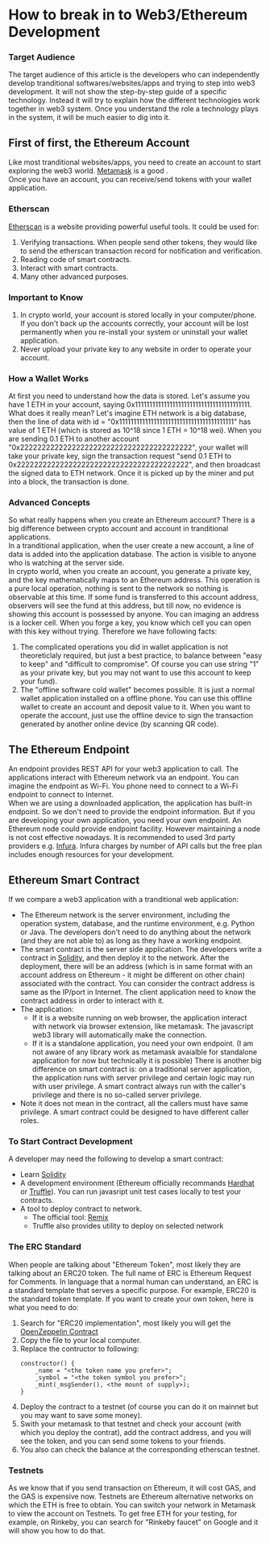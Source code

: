 # How to break in to Web3/Ethereum Development

### Target Audience
The target audience of this article is the developers who can independently develop tranditional softwares/websites/apps and trying to step into web3 development. It will not show the step-by-step guide of a specific technology. Instead it will try to explain how the different technologies work together in web3 system. Once you understand the role a technology plays in the system, it will be much easier to dig into it.  

## First of first, the Ethereum Account

Like most tranditional websites/apps, you need to create an account to start exploring the web3 world. <a href="https://metamask.io/">Metamask</a> is a good .   
Once you have an account, you can receive/send tokens with your wallet application.

### Etherscan
<a href="https://etherscan.io">Etherscan</a> is a website providing powerful useful tools. It could be used for:
1. Verifying transactions. When people send other tokens, they would like to send the etherscan transaction record for notification and verification.
2. Reading code of smart contracts.
3. Interact with smart contracts.
4. Many other advanced purposes.

### Important to Know  
1. In crypto world, your account is stored locally in your computer/phone. If you don't back up the accounts correctly, your account will be lost permanently when you re-install your system or uninstall your wallet application.   
2. Never upload your private key to any website in order to operate your account. 

### How a Wallet Works
At first you need to understand how the data is stored. Let's assume you have 1 ETH in your account, saying 0x1111111111111111111111111111111111111111. What does it really mean? Let's imagine ETH network is a big database, then the line of data with id = "0x1111111111111111111111111111111111111111" has value of 1 ETH (which is stored as 10^18 since 1 ETH = 10^18 wei). When you are sending 0.1 ETH to another account "0x2222222222222222222222222222222222222222", your wallet will take your private key, sign the transaction request "send 0.1 ETH to 0x2222222222222222222222222222222222222222", and then broadcast the signed data to ETH network. Once it is picked up by the miner and put into a block, the transaction is done.   

### Advanced Concepts

So what really happens when you create an Ethereum account? There is a big difference between crypto account and account in tranditional applications.   
In a tranditional application, when the user create a new account, a line of data is added into the application database. The action is visible to anyone who is watching at the server side.   
In crypto world, when you create an account, you generate a private key, and the key mathematically maps to an Ethereum address. This operation is a pure local operation, nothing is sent to the network so nothing is observable at this time. If some fund is transferred to this account address, observers will see the fund at this address, but till now, no evidence is showing this account is possessed by anyone. You can imaging an address is a locker cell. When you forge a key, you know which cell you can open with this key without trying. Therefore we have following facts: 
1. The complicated operations you did in wallet application is not theoreticlaly required, but just a best practice, to balance between "easy to keep" and "difficult to compromise". Of course you can use string "1" as your private key, but you may not want to use this account to keep your fund).   
2. The "offline software cold wallet" becomes possible. It is just a normal wallet application installed on a offline phone. You can use this offline wallet to create an account and deposit value to it. When you want to operate the account, just use the offline device to sign the transaction generated by another online device (by scanning QR code).


## The Ethereum Endpoint
An endpoint provides REST API for your web3 application to call. The applications interact with Ethereum network via an endpoint. You can imagine the endpoint as Wi-Fi. You phone need to connect to a Wi-Fi endpoint to connect to Internet.    
When we are using a downloaded application, the application has built-in endpoint. So we don't need to provide the endpoint information. But if you are developing your own application, you need your own endpoint. 
An Ethereum node could provide endpoint facility. However maintaining a node is not cost effective nowadays. It is recommended to used 3rd party providers e.g. <a href="https://infura.io">Infura</a>. Infura charges by number of API calls but the free plan includes enough resources for your development. 


## Ethereum Smart Contract
If we compare a web3 application with a tranditional web application:
- The Ethereum network is the server environment, including the operation system, database, and the runtime environment, e.g. Python or Java. The developers don't need to do anything about the network (and they are not able to) as long as they have a working endpoint.
- The smart contract is the server side application. The developers write a contract in <a href="https://docs.soliditylang.org/">Solidity</a>, and then deploy it to the network. After the deployment, there will be an address (which is in same format with an account address on Ethereum - it might be different on other chain) associated with the contract. You can consider the contract address is same as the IP/port in Internet. The client application need to know the contract address in order to interact with it.  
- The application:
    - If it is a website running on web browser, the application interact with network via browser extension, like metamask. The javascript web3 library will automatically make the connection. 
    - If it is a standalone application, you need your own endpoint. (I am not aware of any library work as metamask avaialble for standalone application for now but technically it is possible)
There is another big difference on smart contract is: on a traditional server application, the application runs with server privilege and certain logic may run with user privilege. A smart contract always run with the caller's privilege and there is no so-called server privilege.  
- Note it does not mean in the contract, all the callers must have same privilege. A smart contract could be designed to have different caller roles. 

### To Start Contract Development
A developer may need the following to develop a smart contract:
- Learn <a href="https://docs.soliditylang.org/">Solidity</a>
- A development environment (Ethereum officially recommands <a href="https://hardhat.org">Hardhat</a> or <a href="https://www.trufflesuite.com">Truffle</a>). You can run javasript unit test cases locally to test your contracts.
- A tool to deploy contract to network. 
    - The official tool: <a href="https://remix.ethereum.org/">Remix</a>
    - Truffle also provides utility to deploy on selected network

### The ERC Standard
When people are talking about "Ethereum Token", most likely they are talking about an ERC20 token. The full name of ERC is Ethereum Request for Comments. In language that a normal human can understand, an ERC is a standard template that serves a specific purpose. For example, ERC20 is the standard token template. If you want to create your own token, here is what you need to do:
1. Search for "ERC20 implementation", most likely you will get the <a href="https://github.com/OpenZeppelin/openzeppelin-contracts/blob/master/contracts/token/ERC20/ERC20.sol">OpenZeppelin Contract</a>
2. Copy the file to your local computer.
3. Replace the contructor to following:
    ```
    constructor() {
        _name = "<the token name you prefer>";
        _symbol = "<the token symbol you prefer>";
        _mint(_msgSender(), <the mount of supply>);
    }
    ```
4. Deploy the contract to a testnet (of course you can do it on mainnet but you may want to save some money).
5. Swith your metamask to that testnet and check your account (with which you deploy the contrat), add the contract address, and you will see the token, and you can send some tokens to your friends. 
6. You also can check the balance at the corresponding etherscan testnet. 

### Testnets
As we know that if you send transaction on Ethereum, it will cost GAS, and the GAS is expensive now. Testnets are Ethereum alternative networks on which the ETH is free to obtain. You can switch your network in Metamask to view the account on Testnets. To get free ETH for your testing, for example, on Rinkeby, you can search for "Rinkeby faucet" on Google and it will show you how to do that.   
